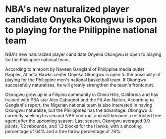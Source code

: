 # NBA's new naturalized player candidate Onyeka Okongwu is open to playing for the Philippine national team 
 NBA's new naturalized player candidate Onyeka Okongwu is open to playing for the Philippine national team.

According to a report by Naveen Ganglani of Philippine media outlet Rappler, Atlanta Hawks center Onyeka Okongwu is open to the possibility of playing for the Philippine men's national basketball team. If Okongwu successfully naturalizes, he will greatly strengthen the team's frontcourt.

Okongwu grew up in a Filipino community in Chino Hills, California and has trained with PBA star Alex Cabagnot and the Fil-Am Nation. According to Ganglani's report, the Nigerian national team is also interested in having Okongwu naturalize, but the Philippines has the advantage. Okongwu is currently seeking his second NBA contract and will become a restricted free agent after the upcoming season. Last season, Okongwu averaged 9.9 points, 7.2 rebounds, and 1.3 blocks for the Hawks, with a shooting percentage of 64% and a free throw percentage of 78%.